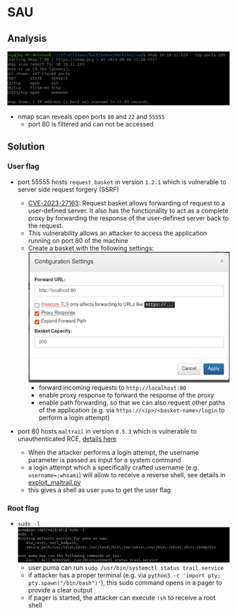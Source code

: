 # SAU

## Analysis

![img.png](img.png)
- nmap scan reveals open ports `80` and `22` and `55555`
  - port 80 is filtered and can not be accessed
 
## Solution

### User flag
- port 55555 hosts `request basket` in version `1.2.1` which is vulnerable to server side request forgery (SSRF)
  - [CVE-2023-27163](https://nvd.nist.gov/vuln/detail/CVE-2023-27163): Request basket allows forwarding of request to a user-defined server. It also has the functionality to act as a complete proxy by forwarding the response of the user-defined server back to the request.
  - This vulnerability allows an attacker to access the application running on port 80 of the machine
  - Create a basket with the following settings: ![img_1.png](img_1.png)
    - forward incoming requests to `http://localhost:80`
    - enable proxy response to forward the response of the proxy
    - enable path forwarding, so that we can also request other paths of the application (e.g. via `https://<ip>/<basket-name>/login` to perform a login attempt)


- port 80 hosts `maltrail` in version `0.5.3` which is vulnerable to unauthenticated RCE, [details here](https://securitylit.medium.com/exploiting-maltrail-v0-53-unauthenticated-remote-code-execution-rce-66d0666c18c5)
  - When the attacker performs a login attempt, the username parameter is passed as input for a system command
  - a login attempt which a specifically crafted username (e.g. `username=;whoami`) will allow to receive a reverse shell, see details in [exploit_maltrail.py](./exploit_maltrail.py)
  - this gives a shell as user `puma` to get the user flag

### Root flag
- `sudo -l`  ![img_2.png](img_2.png)
  - user puma can run `sudo /usr/bin/systemctl status trail.service`
  - if attacker has a proper terminal (e.g. via `python3 -c 'import pty; pty.spawn("/bin/bash")'`), this sudo command opens in a pager to provide a clear output
  - if pager is started, the attacker can execute `!sh` to receive a root shell


